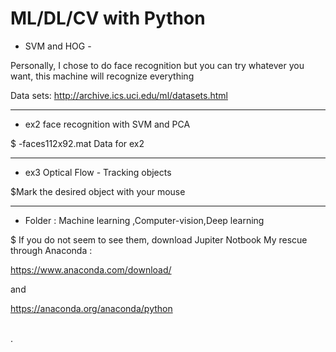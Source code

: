 # ML/DL/CV with Python



*  SVM and HOG - 

Personally, I chose to do face recognition but you can try whatever you want, this machine will recognize everything

   Data sets: http://archive.ics.uci.edu/ml/datasets.html

****
* ex2 face recognition with SVM and PCA

$ -faces112x92.mat Data for ex2 
*****
* ex3 Optical Flow - Tracking objects

$Mark the desired object with your mouse
*****
* Folder : Machine learning  ,Computer-vision,Deep learning

$ If you do not seem to see them, download Jupiter Notbook
My rescue through Anaconda :

https://www.anaconda.com/download/

and 

https://anaconda.org/anaconda/python
  
 \
  .
